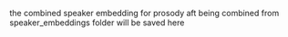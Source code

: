 the combined speaker embedding for prosody aft being combined from speaker_embeddings folder will be saved here